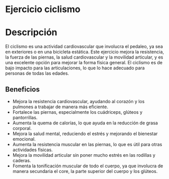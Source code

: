 # Ejercicio ciclismo

# Descripción
El ciclismo es una actividad cardiovascular que involucra el pedaleo, ya sea en exteriores o en una bicicleta estática. Este ejercicio mejora la resistencia, la fuerza de las piernas, la salud cardiovascular y la movilidad articular, y es una excelente opción para mejorar la forma física general. El ciclismo es de bajo impacto para las articulaciones, lo que lo hace adecuado para personas de todas las edades.

## Beneficios
- Mejora la resistencia cardiovascular, ayudando al corazón y los pulmones a trabajar de manera más eficiente.
- Fortalece las piernas, especialmente los cuádriceps, glúteos y pantorrillas.
- Aumenta la quema de calorías, lo que ayuda en la reducción de grasa corporal.
- Mejora la salud mental, reduciendo el estrés y mejorando el bienestar emocional.
- Aumenta la resistencia muscular en las piernas, lo que es útil para otras actividades físicas.
- Mejora la movilidad articular sin poner mucho estrés en las rodillas y caderas.
- Fomenta la tonificación muscular de todo el cuerpo, ya que involucra de manera secundaria el core, la parte superior del cuerpo y los glúteos.